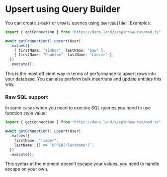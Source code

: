 # Upsert using Query Builder

You can create `INSERT` or `UPDATE` queries using `QueryBuilder`. Examples:

```typescript
import { getConnection } from "https://deno.land/x/spinosaurus/mod.ts";

await getConnection().upsert(User)
  .values([
    { firstName: "Timber", lastName: "Saw" },
    { firstName: "Phantom", lastName: "Lancer" },
  ])
  .execute();
```

This is the most efficient way in terms of performance to upsert rows into your database. You can also perform bulk
insertions and update entities this way.

### Raw SQL support

In some cases when you need to execute SQL queries you need to use function style value:

```typescript
import { getConnection } from "https://deno.land/x/spinosaurus/mod.ts";

await getConnection().upsert(User)
  .values({
    firstName: "Timber",
    lastName: () => `UPPER("lastName")`,
  })
  .execute();
```

This syntax at the moment doesn't escape your values, you need to handle escape on your own.
